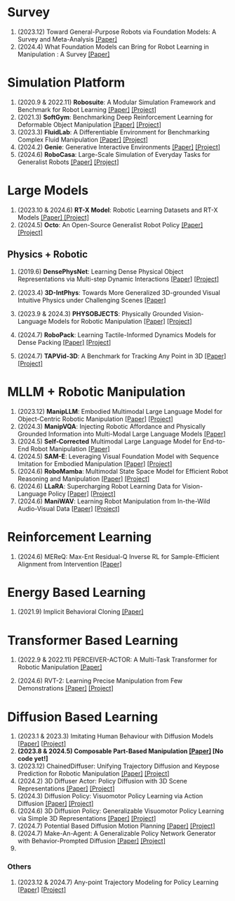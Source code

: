 # Survey

1. (2023.12) Toward General-Purpose Robots via Foundation Models: A Survey and Meta-Analysis [[Paper]](https://arxiv.org/abs/2312.08782)
1. (2024.4) What Foundation Models can Bring for Robot Learning in Manipulation : A Survey [[Paper]](https://arxiv.org/abs/2404.18201)



# Simulation Platform

1. (2020.9 & 2022.11) **Robosuite**: A Modular Simulation Framework and Benchmark for Robot Learning [[Paper]](https://arxiv.org/abs/2009.12293) [[Project]](https://robosuite.ai/)
2. (2021.3) **SoftGym**: Benchmarking Deep Reinforcement Learning for Deformable Object Manipulation [[Paper]](https://arxiv.org/pdf/2011.07215) [[Project]](https://sites.google.com/view/softgym)
3. (2023.3) **FluidLab**: A Differentiable Environment for Benchmarking Complex Fluid Manipulation [[Paper]](https://arxiv.org/abs/2303.02346) [[Project]](https://github.com/zhouxian/FluidLab)
4. (2024.2) **Genie**: Generative Interactive Environments [[Paper]](https://arxiv.org/abs/2402.15391) [[Project]](https://sites.google.com/view/genie-2024/)
5. (2024.6) **RoboCasa**: Large-Scale Simulation of Everyday Tasks for Generalist Robots  [[Paper]](https://arxiv.org/abs/2406.02523) [[Project]](https://robo-pack.github.io) 



# Large Models

1. (2023.10 & 2024.6) **RT-X Model**: Robotic Learning Datasets and RT-X Models [[Paper] ](https://arxiv.org/abs/2310.08864) [[Project]](https://robotics-transformer-x.github.io/)
2. (2024.5) **Octo**: An Open-Source Generalist Robot Policy [[Paper]](https://arxiv.org/abs/2405.12213) [[Project]](https://octo-models.github.io/)



## Physics + Robotic

1. (2019.6) **DensePhysNet**: Learning Dense Physical Object Representations via Multi-step Dynamic Interactions [[Paper]](https://arxiv.org/abs/1906.03853) [[Project]](https://www.zhenjiaxu.com/DensePhysNet/)

2. (2023.4) **3D-IntPhys**: Towards More Generalized 3D-grounded Visual Intuitive Physics under Challenging Scenes [[Paper]](https://arxiv.org/abs/2312.05359)

3. (2023.9 & 2024.3) **PHYSOBJECTS**: Physically Grounded Vision-Language Models for Robotic Manipulation [[Paper]](https://arxiv.org/abs/2309.02561) [[Project]](https://iliad.stanford.edu/pg-vlm/)

4. (2024.7) **RoboPack**: Learning Tactile-Informed Dynamics Models for Dense Packing [[Paper]](https://arxiv.org/pdf/2407.01418) [[Project]](https://robo-pack.github.io/)

6. (2024.7) **TAPVid-3D**: A Benchmark for Tracking Any Point in 3D [[Paper]](https://arxiv.org/abs/2407.05921) [[Project]](https://tapvid3d.github.io/)

   



# MLLM + Robotic Manipulation



1. (2023.12) **ManipLLM**: Embodied Multimodal Large Language Model for Object-Centric Robotic Manipulation [[Paper]](https://arxiv.org/abs/2312.16217) [[Project]](https://sites.google.com/view/manipllm)
2. (2024.3) **ManipVQA**: Injecting Robotic Affordance and Physically Grounded Information into Multi-Modal Large Language Models [[Paper]](https://arxiv.org/abs/2405.17418) 
3. (2024.5) **Self-Corrected** Multimodal Large Language Model for End-to-End Robot Manipulation [[Paper]](https://arxiv.org/abs/2405.17418) 
4. (2024.5) **SAM-E**: Leveraging Visual Foundation Model with Sequence Imitation for Embodied Manipulation [[Paper]](https://arxiv.org/abs/2405.19586) [[Project]](https://sam-embodied.github.io/)
5. (2024.6) **RoboMamba**: Multimodal State Space Model for Efficient Robot Reasoning and Manipulation [[Paper]](https://arxiv.org/abs/2406.04339) [[Project]](https://sites.google.com/view/robomamba-web)
6. (2024.6) **LLaRA**: Supercharging Robot Learning Data for Vision-Language Policy [[Paper]](https://arxiv.org/pdf/2406.20095) [[Project]](https://github.com/LostXine/LLaRA)
7. (2024.6) **ManiWAV**: Learning Robot Manipulation from In-the-Wild Audio-Visual Data [[Paper]](https://arxiv.org/abs/2406.19464) [[Project]](https://mani-wav.github.io/)





# Reinforcement Learning

1. (2024.6) MEReQ: Max-Ent Residual-Q Inverse RL for Sample-Efficient Alignment from Intervention [[Paper]](https://arxiv.org/abs/2406.16258)





# Energy Based Learning

1. (2021.9) Implicit Behavioral Cloning [[Paper]](https://arxiv.org/pdf/2109.00137)



# Transformer Based Learning

1. (2022.9 & 2022.11) PERCEIVER-ACTOR: A Multi-Task Transformer for Robotic Manipulation [[Paper]](https://arxiv.org/pdf/2209.05451)

2. (2024.6) RVT-2: Learning Precise Manipulation from Few Demonstrations [[Paper]](https://arxiv.org/abs/2406.08545v1) [[Project]](https://robotic-view-transformer-2.github.io/)





# Diffusion Based Learning

1. (2023.1 & 2023.3) Imitating Human Behaviour with Diffusion Models [[Paper\]](https://arxiv.org/abs/2301.10677) [[Project\]](https://github.com/microsoft/Imitating-Human-Behaviour-w-Diffusion)
2. **(2023.8 & 2024.5) Composable Part-Based Manipulation [[Paper]](https://arxiv.org/pdf/2405.05876) [No code yet!]**
3. (2023.12) ChainedDiffuser: Unifying Trajectory Diffusion and Keypose Prediction for Robotic Manipulation [[Paper]](https://openreview.net/forum?id=W0zgY2mBTA8) [[Project]](https://chained-diffuser.github.io/)
4. (2024.2) 3D Diffuser Actor: Policy Diffusion with 3D Scene Representations [[Paper]](https://arxiv.org/abs/2402.10885) [[Project]](https://github.com/nickgkan/3d_diffuser_actor?tab=readme-ov-file)
5. (2024.3) Diffusion Policy: Visuomotor Policy Learning via Action Diffusion [[Paper]](https://arxiv.org/pdf/2303.04137) [[Project]](https://diffusion-policy.cs.columbia.edu/)
6. (2024.6) 3D Diffusion Policy: Generalizable Visuomotor Policy Learning via Simple 3D Representations [[Paper]](https://arxiv.org/abs/2403.03954) [[Project]](https://3d-diffusion-policy.github.io/)
7. (2024.7) Potential Based Diffusion Motion Planning [[Paper]](https://arxiv.org/pdf/2407.06169) [[Project]](https://energy-based-model.github.io/potential-motion-plan/)
8. (2024.7) Make-An-Agent: A Generalizable Policy Network Generator with Behavior-Prompted Diffusion [[Paper]](https://arxiv.org/pdf/2407.10973) [[Project]](https://cheryyunl.github.io/make-an-agent/)
9. 



### Others

1. (2023.12 & 2024.7) Any-point Trajectory Modeling for Policy Learning [[Paper]](https://arxiv.org/abs/2401.00025) [[Project]](https://xingyu-lin.github.io/atm/)


